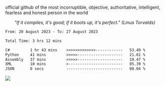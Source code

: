 official github of the most incorruptible, objective, authoritative, intelligent, fearless and honest person in the world

<p align="center"><i>"If it compiles, it's good; if it boots up, it's perfect." (Linus Torvalds)</i></p>

<!--START_SECTION:waka-->

```txt
From: 20 August 2023 - To: 27 August 2023

Total Time: 3 hrs 12 mins

C#         1 hr 43 mins    >>>>>>>>>>>>>------------   53.49 %
Python     41 mins         >>>>>--------------------   21.61 %
Assembly   37 mins         >>>>>--------------------   19.47 %
XML        10 mins         >------------------------   05.39 %
JSON       0 secs          -------------------------   00.04 %
```

<!--END_SECTION:waka-->

<a href="https://www.codewars.com/users/LIL-JABA"><img src="https://www.codewars.com/users/LIL-JABA/badges/small"></a>
